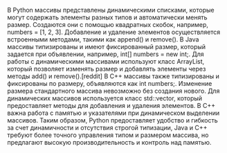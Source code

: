 В Python массивы представлены динамическими списками, которые могут содержать элементы разных типов и автоматически менять размер. Создаются они с помощью квадратных скобок, например, numbers = [1, 2, 3]. Добавление и удаление элементов осуществляется встроенными методами, такими как append() и remove().
В Java массивы типизированы и имеют фиксированный размер, который задается при объявлении, например, int[] numbers = new int;. Для работы с динамическими массивами используют класс ArrayList, который позволяет изменять размер и добавлять элементы через методы add() и remove().[reddit]
В C++ массивы также типизированы и фиксированы по размеру, объявляются как int numbers;. Изменение размера стандартного массива невозможно без создания нового. Для динамических массивов используется класс std::vector, который предоставляет методы для добавления и удаления элементов. В C++ важна работа с памятью и указателями при динамическом выделении массивов.
Таким образом, Python предоставляет удобство и гибкость за счет динамичности и отсутствия строгой типизации, Java и C++ требуют более точного управления типом и размером массива, но предлагают высокую производительность и контроль над памятью.
